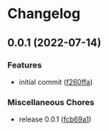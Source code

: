 # Changelog

## 0.0.1 (2022-07-14)


### Features

* initial commit ([f260ffa](https://github.com/telostat/deback/commit/f260ffa601409621ab4ec0a287889a1020e4078c))


### Miscellaneous Chores

* release 0.0.1 ([fcb69a1](https://github.com/telostat/deback/commit/fcb69a1a9fc7612d0d020b7ae96be8b67905f56b))

